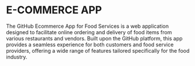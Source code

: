 # E-COMMERCE APP
The GitHub Ecommerce App for Food Services is a web application designed to facilitate online ordering and delivery of food items from various restaurants and vendors. Built upon the GitHub platform, this app provides a seamless experience for both customers and food service providers, offering a wide range of features tailored specifically for the food industry.


